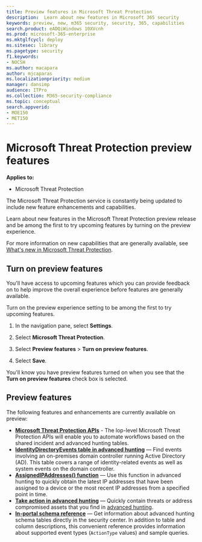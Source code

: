 ```yaml
---
title: Preview features in Microsoft Threat Protection
description:  Learn about new features in Microsoft 365 security
keywords: preview, new, m365 security, security, 365, capabilities
search.product: eADQiWindows 10XVcnh
ms.prod: microsoft-365-enterprise
ms.mktglfcycl: deploy
ms.sitesec: library
ms.pagetype: security
f1.keywords:
- NOCSH
ms.author: macapara
author: mjcaparas
ms.localizationpriority: medium
manager: dansimp
audience: ITPro
ms.collection: M365-security-compliance 
ms.topic: conceptual
search.appverid: 
- MOE150
- MET150
---
```


# Microsoft Threat Protection preview features

**Applies to:**
- Microsoft Threat Protection


The Microsoft Threat Protection service is constantly being updated to include new feature enhancements and capabilities.

Learn about new features in the Microsoft Threat Protection preview release and be among the first to try upcoming features by turning on the preview experience.

For more information on new capabilities that are generally available, see [What's new in Microsoft Threat Protection](whats-new.md).

## Turn on preview features
You'll have access to upcoming features which you can provide feedback on to help improve the overall experience before features are generally available.

Turn on the preview experience setting to be among the first to try upcoming features.

1. In the navigation pane, select **Settings**.

2. Select **Microsoft Threat Protection**.


3. Select **Preview features** > **Turn on preview features**. 

3. Select **Save**.

You'll know you have preview features turned on when you see that the **Turn on preview features** check box is selected. 

## Preview features
The following features and enhancements are currently available on preview:

- **[Microsoft Threat Protection APIs](api-overview.md)** - The lop-level Microsoft Threat Protection APIs will enable you to automate workflows based on the shared incident and advanced hunting tables. 
- **[IdentityDirectoryEvents table in advanced hunting](advanced-hunting-identitydirectoryevents-table.md)** — Find events involving an on-premises domain controller running Active Directory (AD). This table covers a range of identity-related events as well as system events on the domain controller.
- **[AssignedIPAddresses() function](advanced-hunting-assignedipaddresses-function.md)** — Use this function in advanced hunting to quickly obtain the latest IP addresses that have been assigned to a device or the most recent IP addresses from a specified point in time.
- **[Take action in advanced hunting](advanced-hunting-take-action.md)** — Quickly contain threats or address compromised assets that you find in [advanced hunting](advanced-hunting-overview.md).
- **[In-portal schema reference](advanced-hunting-schema-tables.md#get-schema-information-in-the-security-center)** — Get information about advanced hunting schema tables directly in the security center. In addition to table and column descriptions, this convenient reference provides information about supported event types (`ActionType` values) and sample queries.

